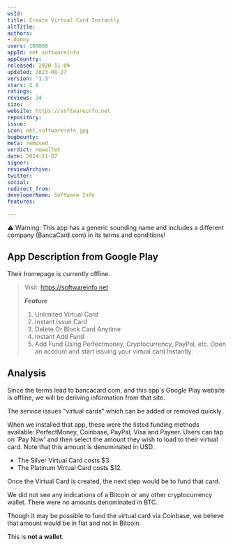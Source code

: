 ```yaml
---
wsId: 
title: Create Virtual Card Instantly
altTitle: 
authors:
- danny
users: 100000
appId: net.softwareinfo
appCountry: 
released: 2020-11-09
updated: 2023-08-27
version: '1.3'
stars: 2.8
ratings: 
reviews: 34
size: 
website: https://softwareinfo.net
repository: 
issue: 
icon: net.softwareinfo.jpg
bugbounty: 
meta: removed
verdict: nowallet
date: 2024-11-07
signer: 
reviewArchive: 
twitter: 
social: 
redirect_from: 
developerName: Software Info
features: 

---
```


<div class="alertBox"><div> ⚠️ Warning: This app has a generic sounding name and includes a different company (BancaCard.com) in its terms and conditions!</div> </div>

## App Description from Google Play

Their homepage is currently offline.

> Visit: https://softwareinfo.net
>
> ***Feature***
> 1. Unlimited Virtual Card
> 2. Instant Issue Card
> 3. Delete Or Block Card Anytime
> 4. Instant Add Fund
> 5. Add Fund Using Perfectmoney, Cryptocurrency, PayPal, etc.
> Open an account and start issuing your virtual card Instantly.

## Analysis 

Since the terms lead to bancacard.com, and this app's Google Play website is offline, we will be deriving information from that site. 

The service issues "virtual cards" which can be added or removed quickly. 

When we installed that app, these were the listed funding methods available: PerfectMoney, Coinbase, PayPal, Visa and Payeer. Users can tap on 'Pay Now' and then select the amount they wish to load to their virtual card. Note that this amount is denominated in USD. 

- The Silver Virtual Card costs $3.
- The Platinum Virtual Card costs $12. 

Once the Virtual Card is created, the next step would be to fund that card. 

We did not see any indications of a Bitcoin or any other cryptocurrency wallet. There were no amounts denominated in BTC. 

Though it may be possible to fund the virtual card via Coinbase, we believe that amount would be in fiat and not in Bitcoin. 

This is **not a wallet**.

